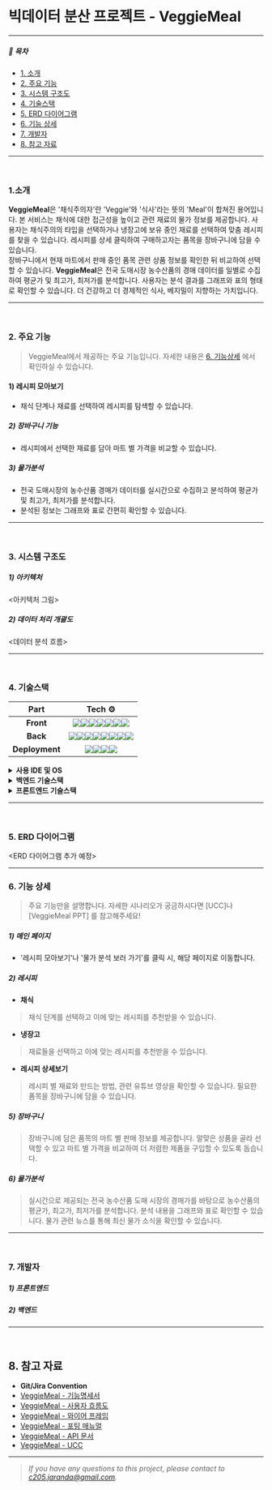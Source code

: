 # 빅데이터 분산 프로젝트 - VeggieMeal
---
##### 📑 목차

- [1. 소개](#1-소개)
- [2. 주요 기능](#2-주요-기능)
- [3. 시스템 구조도](#3-시스템-구조도)
- [4. 기술스택](#4-기술스택)
- [5. ERD 다이어그램](#5-erd-다이어그램)
- [6. 기능 상세](#6-기능-상세)
- [7. 개발자](#7-개발자)
- [8. 참고 자료](#8-참고-자료)

---
<br/>

### 1.소개
**VeggieMeal**은 '채식주의자'란 'Veggie'와 '식사'라는 뜻의 'Meal'이 합쳐진 용어입니다. 
본 서비스는 채식에 대한 접근성을 높이고 관련 재료의 물가 정보를 제공합니다. 
사용자는 채식주의의 타입을 선택하거나 냉장고에 보유 중인 재료를 선택하여 맞춤 레시피를 찾을 수 있습니다. 레시피를 상세 클릭하여 구매하고자는 품목을 장바구니에 담을 수 있습니다.  
장바구니에서 현재 마트에서 판매 중인 품목 관련 상품 정보를 확인한 뒤 비교하여 선택할 수 있습니다. **VeggieMeal**은 전국 도매시장 농수산품의 경매 데이터를 일별로 수집하여 평균가 및 최고가, 최저가를 분석합니다. 
사용자는 분석 결과를 그래프와 표의 형태로 확인할 수 있습니다. 
더 건강하고 더 경제적인 식사, 베지밀이 지향하는 가치입니다. 

---
<br/>

### 2. 주요 기능
> VeggieMeal에서 제공하는 주요 기능입니다. 자세한 내용은 [6. 기능상세](#6-기능-상세) 에서 확인하실 수 있습니다.
#### 1) 레시피 모아보기
- 채식 단계나 재료를 선택하여 레시피를 탐색할 수 있습니다.

##### 2) 장바구니 기능
- 레시피에서 선택한 재료를 담아 마트 별 가격을 비교할 수 있습니다.

##### 3) 물가분석
- 전국 도매시장의 농수산품 경매가 데이터를 실시간으로 수집하고 분석하여 평균가 및 최고가, 최저가를 분석합니다.
- 분석된 정보는 그래프와 표로 간편히 확인할 수 있습니다.

---
<br/>

### 3. 시스템 구조도
##### 1) 아키텍처
<아키텍처 그림>

##### 2) 데이터 처리 개괄도
<데이터 분석 흐름>

---
<br/>

### 4. 기술스택

|      Part      |                            Tech ⚙                            |
| :------------: | :----------------------------------------------------------: |
|   **Front**    | <img src="https://img.shields.io/badge/next.js-000000?style=for-the-badge&logo=next.js&logoColor=white"><img src="https://img.shields.io/badge/react-61DAFB?style=for-the-badge&logo=react&logoColor=white"><img src="https://img.shields.io/badge/recoil-000000?style=for-the-badge&logo=react&logoColor=white"><img src="https://img.shields.io/badge/html5-E34F26?style=for-the-badge&logo=html5&logoColor=white"><img src="https://img.shields.io/badge/css3-1572B6?style=for-the-badge&logo=css3&logoColor=white"><img src="https://img.shields.io/badge/sass-CC6699?style=for-the-badge&logo=sass&logoColor=white"><img src="https://img.shields.io/badge/typescript-3178C6?style=for-the-badge&logo=typescript&logoColor=white"> |
|    **Back**    | <img src="https://img.shields.io/badge/springboot-6DB33F?style=for-the-badge&logo=spring&logoColor=white"><img src="https://img.shields.io/badge/gradle-02303A?style=for-the-badge&logo=gradle&logoColor=white"><img src="https://img.shields.io/badge/kafka-231F20?style=for-the-badge&logo=apache-kafka&logoColor=white"><img src="https://img.shields.io/badge/spark-E25A1C?style=for-the-badge&logo=apache-spark&logoColor=white"><img src="https://img.shields.io/badge/hadoop-66CCFF?style=for-the-badge&logo=apache-hadoop&logoColor=white"><img src="https://img.shields.io/badge/python-3776AB?style=for-the-badge&logo=python&logoColor=white"><img src="https://img.shields.io/badge/jupyter-F37626?style=for-the-badge&logo=jupyter&logoColor=white"><img src="https://img.shields.io/badge/mariadb-003545?style=for-the-badge&logo=mariadb&logoColor=white"> |
| **Deployment** | <img src="https://img.shields.io/badge/amazon_ec2-FF9900?style=for-the-badge&logo=amazonec2&logoColor=white"><img src="https://img.shields.io/badge/docker-2496ED?style=for-the-badge&logo=docker&logoColor=white"><img src="https://img.shields.io/badge/jenkins-D24939?style=for-the-badge&logo=jenkins&logoColor=white"><img src="https://img.shields.io/badge/nginx-009639?style=for-the-badge&logo=nginx&logoColor=white"> |

<details markdown="1">
<summary><strong> 사용 IDE 및 OS </summary></strong>

- OS: Ubuntu 22.04.1 LTS 
- IntelliJ IDEA 2022.1.3
- Visual Studio Code : 1.70.2v
- UI/UX: Figma
- Jupyter Notebook

</details>

<details markdown="1">
<summary><strong> 백엔드 기술스택 </summary></strong>

- Openjdk : 1.8.0
- Springboot :  2.7.3
- spring: gradle 
- MariaDB : mariadb 10.3.34
- AWS : ubuntu 20.04.4 LTS 
- Jenkins : 2.361.1
- Docker : 20.10.18
- nginx :  nginx/1.18.0 (Ubuntu)
- Hadoop : 3.2.1
- Spark : 3.2.1
- Sqoop : 1.4.7
- Kafka :  3.2.3
- Python : 3.9.12

</details>

<details markdown="1">
<summary><strong> 프론트엔드 기술스택 </summary></strong>
	
- node.js : v16.15.1(LTS)
- npm : 8.11.0v
- next : 12.3.0v
- react : 18.2.0v
- recoil : 0.7.5v
- TypeScript : 4.8.3v
- Sass : 1.54.9v
- react-query : 3.39.2v

</details>

---
<br/>

### 5. ERD 다이어그램
<ERD 다이어그램 추가 예정>

---

### 6. 기능 상세
> 주요 기능만을 설명합니다. 자세한 시나리오가 궁금하시다면 [UCC]나 [VeggieMeal PPT] 를 참고해주세요!
##### 1) 메인 페이지
* '레시피 모아보기'나 '물가 분석 보러 가기'를 클릭 시, 해당 페이지로 이동합니다.


##### 2) 레시피
* **채식**
> 채식 단계를 선택하고 이에 맞는 레시피를 추천받을 수 있습니다.

* **냉장고**
> 재료들을 선택하고 이에 맞는 레시피를 추천받을 수 있습니다.

* **레시피 상세보기**
> 레시피 별 재료와 만드는 방법, 관련 유튜브 영상을 확인할 수 있습니다.
> 필요한 품목을 장바구니에 담을 수 있습니다.

##### 5) 장바구니
> 장바구니에 담은 품목의 마트 별 판매 정보를 제공합니다.
> 알맞은 상품을 골라 선택할 수 있고 마트 별 가격을 비교하여 더 저렴한 제품을 구입할 수 있도록 돕습니다.

##### 6) 물가분석
> 실시간으로 제공되는 전국 농수산품 도매 시장의 경매가를 바탕으로 농수산품의 평균가, 최고가, 최저가를 분석합니다.
> 분석 내용을 그래프와 표로 확인할 수 있습니다.
> 물가 관련 뉴스를 통해 최신 물가 소식을 확인할 수 있습니다.

---
<br/>

### 7. 개발자
##### 1) 프론트엔드

##### 2) 백엔드

---
<br/>

## 8. 참고 자료
* **Git/Jira Convention**
* [VeggieMeal - 기능명세서]()
* [VeggieMeal - 사용자 흐름도]()
* [VeggieMeal - 와이어 프레임]()
* [VeggieMeal - 포팅 매뉴얼]()
* [VeggieMeal - API 문서]()
* [VeggieMeal - UCC]()

---
> _If you have any questions to this project, please contact to c205.jaranda@gmail.com._


